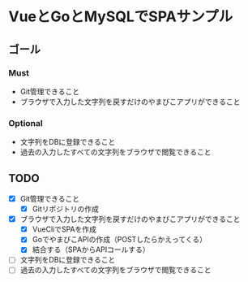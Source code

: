 # VueとGoとMySQLでSPAサンプル

## ゴール
### Must
- Git管理できること
- ブラウザで入力した文字列を戻すだけのやまびこアプリができること

### Optional
- 文字列をDBに登録できること
- 過去の入力したすべての文字列をブラウザで閲覧できること


## TODO
- [x] Git管理できること
    - [x] Gitリポジトリの作成
- [x] ブラウザで入力した文字列を戻すだけのやまびこアプリができること
    - [x] VueCliでSPAを作成
    - [x] GoでやまびこAPIの作成（POSTしたらかえってくる）
    - [x] 結合する（SPAからAPIコールする）
- [ ] 文字列をDBに登録できること
- [ ] 過去の入力したすべての文字列をブラウザで閲覧できること

